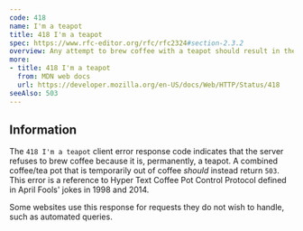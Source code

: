 ```yaml
---
code: 418
name: I'm a teapot
title: 418 I'm a teapot
spec: https://www.rfc-editor.org/rfc/rfc2324#section-2.3.2
overview: Any attempt to brew coffee with a teapot should result in the error code '418 I'm a teapot'. The resulting entity body may be short and stout.
more:
- title: 418 I'm a teapot
  from: MDN web docs
  url: https://developer.mozilla.org/en-US/docs/Web/HTTP/Status/418
seeAlso: 503
---
```


## Information

The `418 I'm a teapot` client error response code indicates that the server refuses to brew coffee because it is, permanently, a teapot. A combined coffee/tea pot that is temporarily out of coffee _should_ instead return `503`. This error is a reference to Hyper Text Coffee Pot Control Protocol defined in April Fools' jokes in 1998 and 2014.

Some websites use this response for requests they do not wish to handle, such as automated queries.
